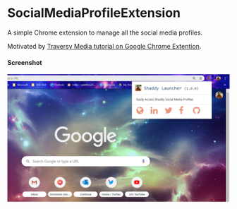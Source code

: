 # SocialMediaProfileExtension
 A simple Chrome extension to manage all the social media profiles.

Motivated by [Traversy Media tutorial on Google Chrome Extention](#).

#### Screenshot
![](Screenshot.jpg)
